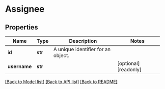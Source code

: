 # Assignee


## Properties
Name | Type | Description | Notes
------------ | ------------- | ------------- | -------------
**id** | **str** | A unique identifier for an object. | 
**username** | **str** |  | [optional] [readonly] 

[[Back to Model list]](../../README.md#documentation-for-models) [[Back to API list]](../../README.md#documentation-for-api-endpoints) [[Back to README]](../../README.md)



